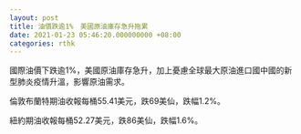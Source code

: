 ```yaml
---
layout: post
title: 油價跌逾1%　美國原油庫存急升拖累
date: 2021-01-23 05:46:20.000000000 +08:00
categories: rthk
---
```


國際油價下跌逾1%，美國原油庫存急升，加上憂慮全球最大原油進口國中國的新型肺炎疫情升溫，影響原油需求。

倫敦布蘭特期油收報每桶55.41美元，跌69美仙，跌幅1.2%。

紐約期油收報每桶52.27美元，跌86美仙，跌幅1.6%。
